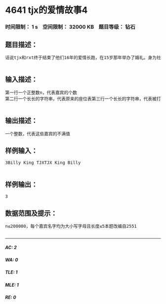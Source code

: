 # 4641 tjx的爱情故事4   
### 时间限制： 1 s&nbsp;&nbsp;&nbsp;&nbsp;空间限制： 32000 KB&nbsp;&nbsp;&nbsp;&nbsp;题目等级： 钻石  
## 题目描述：  

<pre>
话说tjx和rxt终于结束了他们16年的爱情长跑，在15岁那年举办了婚礼。身为社会名流的tjx自然邀请到了许多嘉宾，并按照他们的意愿为他们安排了座位表。然而他调皮的同学lwx由于嫉妒过度，故意把他的座位表打乱了tjx邀请的嘉宾都有点奇怪，他们不在意自己前后的位置改变了多少，但他们很在意别人与他们的左右次序。也就是说，如果A本来在B的左边，但现在A在B的右边，那么这一对嘉宾就会贡献一点不满值tjx虽然很有钱，但也不想得罪这些朋友。所以，他想让你帮他算算这些嘉宾的不满值？  

</pre>
  
  
## 输入描述：  

<pre>
第一行一个正整数n，代表嘉宾的个数  
第二行一个长长的字符串，代表原来的座位表第三行一个长长的字符串，代表被打乱的座位表每个嘉宾之间用空格隔开  

</pre>
  
  
## 输出描述：  

<pre>
一个整数，代表这些嘉宾的不满值
</pre>
  
  
## 样例输入：  

<pre>
3Billy King TJXTJX King Billy  

</pre>
  
  
## 样例输出：  

<pre>
3
</pre>
  
  
## 数据范围及提示：  

<pre>
n≤200000，每个嘉宾名字均为大小写字母且长度≤5本题改编自2551  

</pre>
  
  
***  

##### AC: 2  
##### WA: 0  
##### TLE: 1  
##### MLE: 1  
##### RE: 0  
